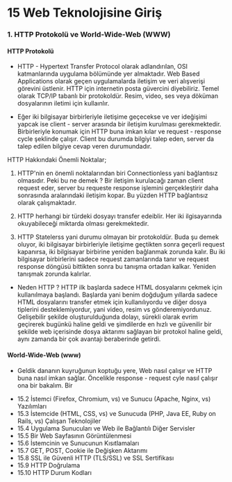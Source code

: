 # 15 Web Teknolojisine Giriş

### 1. HTTP Protokolü ve World-Wide-Web (WWW)

#### HTTP Protokolü
- HTTP - Hypertext Transfer Protocol olarak adlandırılan, OSI katmanlarında uygulama bölümünde yer almaktadır. Web Based Applications olarak geçen uygulamalarda iletişim ve veri alışverişi görevini üstlenir. HTTP için internetin posta güvercini diyebiliriz. Temel olarak TCP/IP tabanlı bir protokoldür. Resim, video, ses veya döküman dosyalarının iletimi için kullaınlır.

- Eğer iki bilgisayar birbirleriyle iletişime geçecekse ve ver ideğişimi yapcak ise client - server arasında bir iletişim kurulması gerekmektedir. Birbirleriyle konumak için HTTP buna imkan kılar ve request - response cycle şeklinde çalışır. Client bu durumda bilgiyi talep eden, server da talep edilen bilgiye cevap veren durumundadır.

HTTP Hakkındaki Önemli Noktalar;

1. HTTP'nin en önemli noktalarından biri Connectionless yani bağlantısız olmasıdır. Peki bu ne demek ? Bir iletişim kurulacağı zaman client request eder, server bu requeste response işlemini gerçekleştirir daha sonrasında aralarındaki iletişim kopar. Bu yüzden HTTP bağlantısız olarak çalışmaktadır.

2. HTTP herhangi bir türdeki dosyayı transfer edeiblir. Her iki ilgisayarında okuyabileceği miktarda olması gerekmektedir.

3. HTTP Statelerss yani durumu olmayan bir protokoldür. Buda şu demek oluyor, iki bilgisayar birbirleriyle iletişime geçtikten sonra geçerli request kapanırsa, iki bilgisayar birbirine yeniden bağlanmak zorunda kalır. Bu iki bilgisayar birbirlerini sadece request zamanlarında tanır ve request response döngüsü bittikten sonra bu tanışma ortadan kalkar. Yeniden tanışmak zorunda kalırlar.

- Neden HTTP ? HTTP ilk başlarda sadece HTML dosyalarını çekmek için kullanılmaya başlandı. Başlarda yani benim doğduğum yıllarda sadece HTML dosyalarını transfer etmek için kullanılıyordu ve diğer dosya tiplerini desteklemiyordur, yani video, resim vs gönderemiyordunuz. Gelişebilir şekilde oluşturulduğunda dolayı, sürekli olarak evrim geçirerek bugünkü haline geldi ve şimdilerde en hızlı ve güvenilir bir şekilde web içerisinde dosya aktarımı sağlayan bir protokol haline geldi, aynı zamanda bir çok avantajı beraberinde getirdi.

#### World-Wide-Web (www)

- Geldik dananın kuyruğunun koptuğu yere, Web nasıl çalışır ve HTTP buna nasıl imkan sağlar. Öncelikle response - request cyle nasıl çalışır ona bir bakalım. Bir 

* 15.2 İstemci (Firefox, Chromium, vs) ve Sunucu (Apache, Nginx, vs) Yazılımları
* 15.3 İstemcide (HTML, CSS, vs) ve Sunucuda (PHP, Java EE, Ruby on Rails, vs) Çalışan Teknolojiler
* 15.4 Uygulama Sunucuları ve Web ile Bağlantılı Diğer Servisler
* 15.5 Bir Web Sayfasının Görüntülenmesi
* 15.6 İstemcinin ve Sunucunun Kısıtlamaları
* 15.7 GET, POST, Cookie ile Değişken Aktarımı
* 15.8 SSL ile Güvenli HTTP (TLS/SSL) ve SSL Sertifikası
* 15.9 HTTP Doğrulama
* 15.10 HTTP Durum Kodları